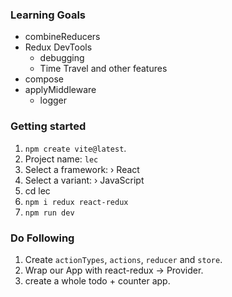 ### Learning Goals

- combineReducers
- Redux DevTools
  - debugging
  - Time Travel and other features
- compose
- applyMiddleware
  - logger

### Getting started

1. `npm create vite@latest`.
2. Project name: `lec`
3. Select a framework: › React
4. Select a variant: › JavaScript
5. cd lec
6. `npm i redux react-redux`
7. `npm run dev`

### Do Following

1. Create `actionTypes`, `actions`, `reducer` and `store`.
2. Wrap our App with react-redux -> Provider.
3. create a whole todo + counter app.
